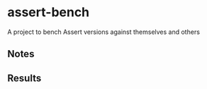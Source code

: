 # assert-bench

A project to bench Assert versions against themselves and others

## Notes


## Results

